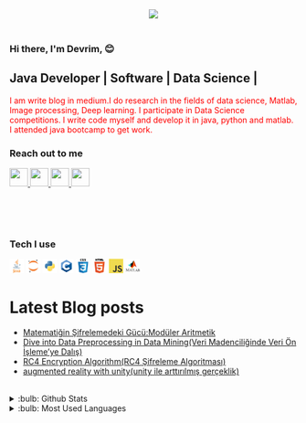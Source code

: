 <div id="header" align="center">
  <img src="https://media.giphy.com/media/M9gbBd9nbDrOTu1Mqx/giphy.gif" width="100"/>
</div>
<br/>
<div   style="font-family: "Times New Roman", Times, serif;">

### Hi there, I'm Devrim, :blush:

## Java Developer  | Software | Data Science |

<font color='red'>I am write blog in medium.I do research in the fields of data science, Matlab, Image processing, Deep learning.
I participate in Data Science competitions.
I write code myself and develop it in java, python and matlab.
I attended java bootcamp to get work. </font>

### Reach out to me

[<img height="32" width="32" allign="left"  src="https://unpkg.com/simple-icons@v7/icons/linkedin.svg"  />
][LinkedIn]
[<img height="32" width="32" allign="left"   src="https://unpkg.com/simple-icons@v7/icons/kaggle.svg" />
][Kaggle]
[<img height="32" width="32" allign="left"  src="https://unpkg.com/simple-icons@v7/icons/academia.svg" />
][Academia]
[<img height="32" width="32" allign="left"  src="https://unpkg.com/simple-icons@v7/icons/medium.svg" />
][Medium]
 
<br />
<br />
<br />

### Tech I use
<div style="display:"inline"">
<img src="https://raw.githubusercontent.com/github/explore/5b3600551e122a3277c2c5368af2ad5725ffa9a1/topics/java/java.png" widh="25" height="25">
<img src="https://raw.githubusercontent.com/github/explore/80688e429a7d4ef2fca1e82350fe8e3517d3494d/topics/jupyter-notebook/jupyter-notebook.png" widh="25" height="25">
<img src="https://raw.githubusercontent.com/github/explore/80688e429a7d4ef2fca1e82350fe8e3517d3494d/topics/python/python.png" widh="25" height="25">
<img src="https://raw.githubusercontent.com/github/explore/f3e22f0dca2be955676bc70d6214b95b13354ee8/topics/c/c.png" widh="25" height="25">
<img src="https://raw.githubusercontent.com/github/explore/80688e429a7d4ef2fca1e82350fe8e3517d3494d/topics/css/css.png" widh="25" height="25">
<img src="https://raw.githubusercontent.com/github/explore/80688e429a7d4ef2fca1e82350fe8e3517d3494d/topics/html/html.png" widh="25" height="25">
<img src="https://raw.githubusercontent.com/github/explore/80688e429a7d4ef2fca1e82350fe8e3517d3494d/topics/javascript/javascript.png" widh="25" height="25">
<img src="https://raw.githubusercontent.com/github/explore/80688e429a7d4ef2fca1e82350fe8e3517d3494d/topics/matlab/matlab.png" widh="25" height="25">
<div/>

# Latest Blog posts
<!-- BLOG-POST-LIST:START -->
- [Matematiğin Şifrelemedeki Gücü:Modüler Aritmetik](https://blog-devrimozcay.medium.com/matemati%C4%9Fin-%C5%9Fifrelemedeki-g%C3%BCc%C3%BC-mod%C3%BCler-aritmetik-953c49e0bda9?source=rss-336dae63dc55------2)
- [Dive into Data Preprocessing in Data Mining&lpar;Veri Madenciliğinde Veri Ön İşleme’ye Dalış&rpar;](https://blog-devrimozcay.medium.com/dive-into-data-preprocessing-in-data-mining-veri-madencili%C4%9Finde-veri-%C3%B6n-i%CC%87%C5%9Flemeye-dal%C4%B1%C5%9F-859d933f968e?source=rss-336dae63dc55------2)
- [RC4 Encryption Algorithm&lpar;RC4 Şifreleme Algoritması&rpar;](https://blog-devrimozcay.medium.com/rc4-encryption-algorithm-rc4-%C5%9Fifreleme-algoritmas%C4%B1-b08786efebed?source=rss-336dae63dc55------2)
- [augmented reality with unity&lpar;unity ile arttırılmış gerçeklik&rpar;](https://blog-devrimozcay.medium.com/augmented-reality-with-unity-unity-ile-artt%C4%B1r%C4%B1lm%C4%B1%C5%9F-ger%C3%A7eklik-52db0211589a?source=rss-336dae63dc55------2)
<!-- BLOG-POST-LIST:END -->


<br />

<details>
<summary>:bulb: Github Stats</summary>
<img src="https://github-readme-stats.vercel.app/api?username=Devrim0&theme=radical">

</details>

<details>
<summary>:bulb: Most Used Languages</summary>
<img src="https://github-readme-stats.vercel.app/api/top-langs/?username=Devrim0&layout=compact">

</details>

</div>

[LinkedIn]: https://www.linkedin.com/in/devrim-%C3%B6z%C3%A7ay-a0b724200/
[Kaggle]: https://www.kaggle.com/devrimzay
[Academia]: https://firat.academia.edu/DevrimOzcay
[Medium]: https://medium.com/@blog-devrimozcay
